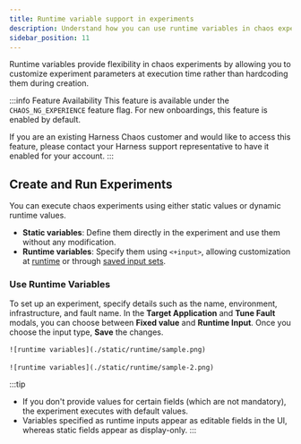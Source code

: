 ```yaml
---
title: Runtime variable support in experiments
description: Understand how you can use runtime variables in chaos experiments.
sidebar_position: 11
---
```


Runtime variables provide flexibility in chaos experiments by allowing you to customize experiment parameters at execution time rather than hardcoding them during creation.

:::info Feature Availability
This feature is available under the `CHAOS_NG_EXPERIENCE` feature flag. For new onboardings, this feature is enabled by default. 

If you are an existing Harness Chaos customer and would like to access this feature, please contact your Harness support representative to have it enabled for your account.
:::

## Create and Run Experiments

You can execute chaos experiments using either static values or dynamic runtime values. 

- **Static variables**: Define them directly in the experiment and use them without any modification.
- **Runtime variables**: Specify them using `<+input>`, allowing customization at [runtime](#use-runtime-variables) or through [saved input sets](#use-pre-defined-input-sets). 

### Use Runtime Variables

To set up an experiment, specify details such as the name, environment, infrastructure, and fault name. In the **Target Application** and **Tune Fault** modals, you can choose between **Fixed value** and **Runtime Input**. Once you choose the input type, **Save** the changes.

    ![runtime variables](./static/runtime/sample.png)

    ![runtime variables](./static/runtime/sample-2.png)


:::tip
- If you don't provide values for certain fields (which are not mandatory), the experiment executes with default values.
- Variables specified as runtime inputs appear as editable fields in the UI, whereas static fields appear as display-only.
:::